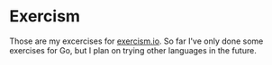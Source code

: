 # Exercism

Those are my excercises for [exercism.io](http://exercism.io/). So far I've only done some exercises for Go, but I plan on trying other languages in the future.

